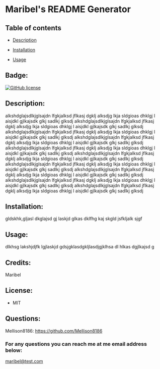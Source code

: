 # Maribel's README Generator

  ## Table of contents
  
  * [Description](#Description)
    
  
  * [Installation](#Installation)
    
  
  * [Usage](#Usage)
    
  

  ## Badge:
  
   [![GitHub license](https://img.shields.io/github/license/Naereen/StrapDown.js.svg)](https://github.com/Naereen/StrapDown.js/blob/master/LICENSE)

  ## Description:
  alkshdglajsdlkjglsajdn lfgkjalksd jflkasj dgklj alksdjg lkja sldgioas dhklgj l aisjdkl gjlkajsdk glkj sadlkj glksdj  alkshdglajsdlkjglsajdn lfgkjalksd jflkasj dgklj alksdjg lkja sldgioas dhklgj l aisjdkl gjlkajsdk glkj sadlkj glksdj alkshdglajsdlkjglsajdn lfgkjalksd jflkasj dgklj alksdjg lkja sldgioas dhklgj l aisjdkl gjlkajsdk glkj sadlkj glksdj alkshdglajsdlkjglsajdn lfgkjalksd jflkasj dgklj alksdjg lkja sldgioas dhklgj l aisjdkl gjlkajsdk glkj sadlkj glksdj alkshdglajsdlkjglsajdn lfgkjalksd jflkasj dgklj alksdjg lkja sldgioas dhklgj l aisjdkl gjlkajsdk glkj sadlkj glksdj alkshdglajsdlkjglsajdn lfgkjalksd jflkasj dgklj alksdjg lkja sldgioas dhklgj l aisjdkl gjlkajsdk glkj sadlkj glksdj alkshdglajsdlkjglsajdn lfgkjalksd jflkasj dgklj alksdjg lkja sldgioas dhklgj l aisjdkl gjlkajsdk glkj sadlkj glksdj alkshdglajsdlkjglsajdn lfgkjalksd jflkasj dgklj alksdjg lkja sldgioas dhklgj l aisjdkl gjlkajsdk glkj sadlkj glksdj alkshdglajsdlkjglsajdn lfgkjalksd jflkasj dgklj alksdjg lkja sldgioas dhklgj l aisjdkl gjlkajsdk glkj sadlkj glksdj alkshdglajsdlkjglsajdn lfgkjalksd jflkasj dgklj alksdjg lkja sldgioas dhklgj l aisjdkl gjlkajsdk glkj sadlkj glksdj

  ## Installation:
  gldskhk,gljasl dkglajsd gj laskjd glkas dklfhg kaj skgld jsfkljalk sjgf

  ## Usage:
  dlkhsg lakshjdjfk lgjlaskjd gdsjgklasdgkljlasdjgjklhsa dl hlkas dgjlkajsd g

  ## Credits:
  Maribel

  ## License:
  
  * MIT
  

  ## Questions:
  Mellison8186: https://github.com/Mellison8186
  ### For any questions you can reach me at me email address below:
  maribel@test.com
